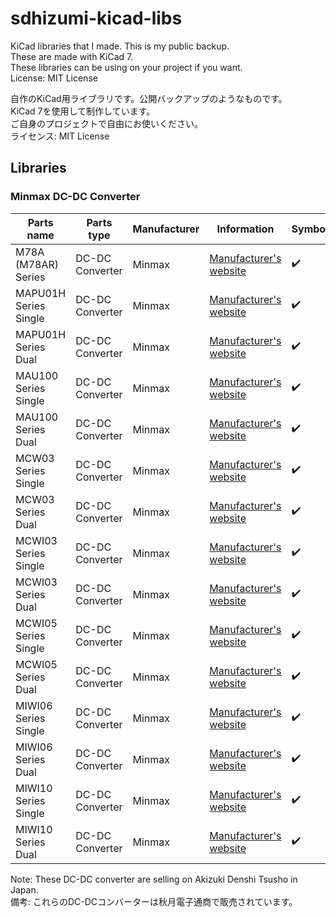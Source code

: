 # sdhizumi-kicad-libs
KiCad libraries that I made. This is my public backup.  
These are made with KiCad 7.  
These libraries can be using on your project if you want.  
License: MIT License  

自作のKiCad用ライブラリです。公開バックアップのようなものです。  
KiCad 7を使用して制作しています。  
ご自身のプロジェクトで自由にお使いください。  
ライセンス: MIT License  

## Libraries
### Minmax DC-DC Converter
|Parts name|Parts type|Manufacturer|Information|Symbol|Footprint|
|-|-|-|-|-|-|
|M78A (M78AR) Series|DC-DC Converter|Minmax|[Manufacturer's website](https://www.minmaxpower.com/ja/product/M78AR-0.5)|:heavy_check_mark:|:heavy_check_mark:|
|MAPU01H Series Single|DC-DC Converter|Minmax|[Manufacturer's website](https://www.minmaxpower.com/en/product/MAPU01H)|:heavy_check_mark:|:heavy_check_mark:|
|MAPU01H Series Dual|DC-DC Converter|Minmax|[Manufacturer's website](https://www.minmaxpower.com/en/product/MAPU01H)|:heavy_check_mark:|:heavy_check_mark:|
|MAU100 Series Single|DC-DC Converter|Minmax|[Manufacturer's website](https://www.minmaxpower.com/en/product/MAU100)|:heavy_check_mark:|:heavy_check_mark:|
|MAU100 Series Dual|DC-DC Converter|Minmax|[Manufacturer's website](https://www.minmaxpower.com/en/product/MAU100)|:heavy_check_mark:|:heavy_check_mark:|
|MCW03 Series Single|DC-DC Converter|Minmax|[Manufacturer's website](https://www.minmaxpower.com/en/product/MCW03)|:heavy_check_mark:|:heavy_check_mark:|
|MCW03 Series Dual|DC-DC Converter|Minmax|[Manufacturer's website](https://www.minmaxpower.com/en/product/MCW03)|:heavy_check_mark:|:heavy_check_mark:|
|MCWI03 Series Single|DC-DC Converter|Minmax|[Manufacturer's website](https://www.minmaxpower.com/en/product/MCWI03)|:heavy_check_mark:|:heavy_check_mark:|
|MCWI03 Series Dual|DC-DC Converter|Minmax|[Manufacturer's website](https://www.minmaxpower.com/en/product/MCWI03)|:heavy_check_mark:|:heavy_check_mark:|
|MCWI05 Series Single|DC-DC Converter|Minmax|[Manufacturer's website](https://www.minmaxpower.com/en/product/MCWI05)|:heavy_check_mark:|:heavy_check_mark:|
|MCWI05 Series Dual|DC-DC Converter|Minmax|[Manufacturer's website](https://www.minmaxpower.com/en/product/MCWI05)|:heavy_check_mark:|:heavy_check_mark:|
|MIWI06 Series Single|DC-DC Converter|Minmax|[Manufacturer's website](https://www.minmaxpower.com/en/product/MIWI06)|:heavy_check_mark:|:heavy_check_mark:|
|MIWI06 Series Dual|DC-DC Converter|Minmax|[Manufacturer's website](https://www.minmaxpower.com/en/product/MIWI06)|:heavy_check_mark:|:heavy_check_mark:|
|MIWI10 Series Single|DC-DC Converter|Minmax|[Manufacturer's website](https://www.minmaxpower.com/en/product/MIWI10)|:heavy_check_mark:|:heavy_check_mark:|
|MIWI10 Series Dual|DC-DC Converter|Minmax|[Manufacturer's website](https://www.minmaxpower.com/en/product/MIWI10)|:heavy_check_mark:|:heavy_check_mark:|

Note: These DC-DC converter are selling on Akizuki Denshi Tsusho in Japan.  
備考: これらのDC-DCコンバーターは秋月電子通商で販売されています。  

